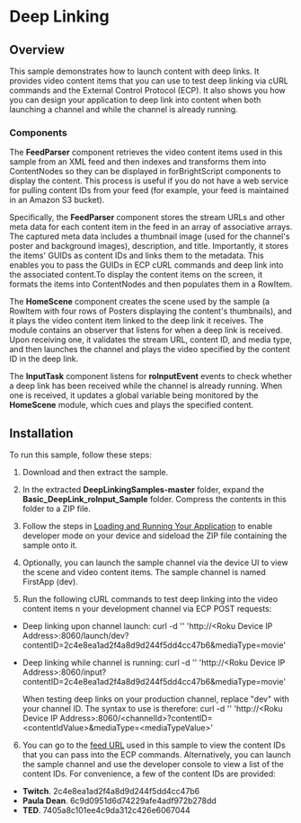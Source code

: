 # Deep Linking

## **Overview**

This sample demonstrates how to launch content with deep links. It provides video content items that you can use to test deep linking via cURL commands and the External Control Protocol (ECP). It also shows you how you can design your application to deep link into content when both launching a channel and while the channel is already running.

### **Components**

The **FeedParser** component retrieves the video content items used in this sample from an XML feed and then indexes and transforms them into ContentNodes so they can be displayed in forBrightScript components to display the content. This process is useful if you do not have a web service for pulling content IDs from your feed (for example, your feed is maintained in an Amazon S3 bucket).

Specifically, the **FeedParser** component stores the stream URLs and other meta data for each content item in the feed in an array of associative arrays. The captured meta data includes a thumbnail image (used for the channel&#39;s poster and background images), description, and title. Importantly, it stores the items&#39; GUIDs as content IDs and links them to the metadata. This enables you to pass the GUIDs in ECP cURL commands and deep link into the associated content.To display the content items on the screen, it formats the items into ContentNodes and then populates them in a RowItem.

The **HomeScene** component creates the scene used by the sample (a RowItem with four rows of Posters displaying the content&#39;s thumbnails), and it plays the video content item linked to the deep link it receives. The module contains an observer that listens for when a deep link is received. Upon receiving one, it validates the stream URL, content ID, and media type, and then launches the channel and plays the video specified by the content ID in the deep link.

The **InputTask** component listens for **roInputEvent** events to check whether a deep link has been received while the channel is already running. When one is received, it updates a global variable being monitored by the **HomeScene** module, which cues and plays the specified content.

## **Installation**

To run this sample, follow these steps:

1. Download and then extract the sample.

2. In the extracted **DeepLinkingSamples-master** folder, expand the **Basic\_DeepLink\_roInput\_Sample** folder. Compress the contents in this folder to a ZIP file.

3.  Follow the steps in [Loading and Running Your Application](https://sdkdocs.roku.com/display/sdkdoc/Loading+and+Running+Your+Application) to enable developer mode on your device and sideload the ZIP file containing the sample onto it.

4.  Optionally, you can launch the sample channel via the device UI to view the scene and video content items. The sample channel is named FirstApp (dev).

5.  Run the following cURL commands to test deep linking into the video content items n your development channel via ECP POST requests:

  - Deep linking upon channel launch:  curl -d &#39;&#39; &#39;http://\<Roku Device IP Address\>:8060/launch/dev?        contentID=2c4e8ea1ad2f4a8d9d244f5dd4cc47b6&amp;mediaType=movie&#39;

  - Deep linking while channel is running: curl -d &#39;&#39; &#39;http://\<Roku Device IP Address\>:8060/input?    contentID=2c4e8ea1ad2f4a8d9d244f5dd4cc47b6&amp;mediaType=movie&#39;
  
    When testing deep links on your production channel, replace &quot;dev&quot; with your channel ID. The syntax to use is    therefore: curl -d &#39;&#39; &#39;http://\<Roku Device IP Address\>:8060/\<channelId\>?contentID=\<contentIdValue\>&amp;mediaType=\<mediaTypeValue>&#39;

6.  You can go to the [feed URL](http://api.delvenetworks.com/rest/organizations/59021fabe3b645968e382ac726cd6c7b/channels/1cfd09ab38e54f48be8498e0249f5c83/media.rss) used in this sample to view the content IDs that you can pass into the ECP commands.  Alternatively, you can launch the sample channel and use the developer console to view a list of the content IDs. For convenience, a few of the content IDs are provided:
  
  - **Twitch**. 2c4e8ea1ad2f4a8d9d244f5dd4cc47b6
  - **Paula Dean**. 6c9d0951d6d74229afe4adf972b278dd
  - **TED**.  7405a8c101ee4c9da312c426e6067044
